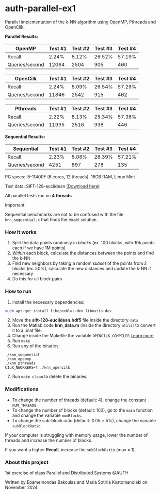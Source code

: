 # auth-parallel-ex1
Parallel implementation of the k-NN algorithm using OpenMP, Pthreads and OpenCilk.

**Parallel Results:**

| OpenMP         | Test #1 | Test #2 | Test #3 | Test #4 |
|----------------|---------|---------|---------|---------|
| Recall         | 2.24%   | 8.12%   | 26.52%  | 57.19%  |
| Queries/second | 12064   | 2504    | 905     | 460     |

| OpenCilk       | Test #1 | Test #2 | Test #3 | Test #4 |
|----------------|---------|---------|---------|---------|
| Recall         | 2.24%   | 8.09%   | 26.54%  | 57.29%  |
| Queries/second | 11846   | 2542    | 915     | 462     |

| Pthreads       | Test #1 | Test #2 | Test #3 | Test #4 |
|----------------|---------|---------|---------|---------|
| Recall         | 2.22%   | 8.13%   | 25.34%  | 57.36%  |
| Queries/second | 11995   | 2516    | 938     | 446     |

**Sequential Results:**

| Sequential     | Test #1 | Test #2 | Test #3 | Test #4 |
|----------------|---------|---------|---------|---------|
| Recall         | 2.23%   | 8.08%   | 26.39%  | 57.21%  |
| Queries/second | 4251    | 897     | 278     | 135     |

PC specs: i5-11400F (6 cores, 12 threads), 16GB RAM, Linux Mint

Test data: SIFT-128-euclidean [(Download here)](https://github.com/erikbern/ann-benchmarks)

All parallel tests run on **4 threads**

> [!IMPORTANT]  
> Sequential benchmarks are not to be confused with the file `knn_sequential.c` that finds the exact solution.

### How it works
1. Split the data points randomly in *blocks* (ex. 100 blocks, with 10k points each if we have 1M points)
2. *Within* each block, calculate the distances between the points and find the k-NN
3. Find new neighbors by taking a random *subset* of the points from 2 blocks (ex. 50%), calculate the new distances and update the k-NN if necessary
4. Do this for all block pairs

### How to run 

1. Install the necessary dependencies:
```bash
sudo apt-get install libopenblas-dev libmatio-dev
```

2. Move the **sift-128-euclidean.hdf5** file inside the directory `data`
3. Run the Matlab code **knn_data.m** (inside the directory `utils`) to convert it to a .mat file.
4. Change inside the Makefile the variable `OPENCILK_COMPILER` [Learn more](https://www.opencilk.org/doc/users-guide/install/)
5. Run `make`
6. Run any of the binaries:
```
./knn_sequential
./knn_openmp
./knn_pthreads
CILK_NWORKERS=4 ./knn_opencilk
```
7. Run `make clean` to delete the binaries.

### Modifications
- To change the number of threads (default: 4), change the constant `NUM_THREADS`
- To change the number of blocks (default: 100), go to the `main` function and change the variable `numBlocks`.
- To change the sub-block ratio (default: 0.05 = 5%), change the variable `subBlockRatio`

If your computer is struggling with memory usage, lower the number of threads and increase the number of blocks.

If you want a higher **Recall**, increase the `subBlockRatio` (max = 1).

### About this project
1st exercise of class Parallel and Distributed Systems @AUTH

Written by Epameinondas Bakoulas and Maria Sotiria Kostomanolaki on November 2024
